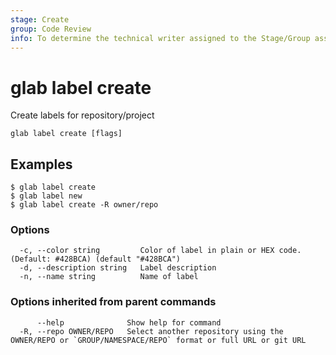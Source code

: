 ```yaml
---
stage: Create
group: Code Review
info: To determine the technical writer assigned to the Stage/Group associated with this page, see https://about.gitlab.com/handbook/product/ux/technical-writing/#assignments
---
```


<!--
This documentation is auto generated by a script.
Please do not edit this file directly, check cmd/gen-docs/docs.go.
-->

# glab label create

Create labels for repository/project

```plaintext
glab label create [flags]
```

## Examples

```plaintext
$ glab label create
$ glab label new
$ glab label create -R owner/repo

```

### Options

```plaintext
  -c, --color string         Color of label in plain or HEX code. (Default: #428BCA) (default "#428BCA")
  -d, --description string   Label description
  -n, --name string          Name of label
```

### Options inherited from parent commands

```plaintext
      --help              Show help for command
  -R, --repo OWNER/REPO   Select another repository using the OWNER/REPO or `GROUP/NAMESPACE/REPO` format or full URL or git URL
```

